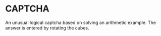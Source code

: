 # CAPTCHA
An unusual logical captcha based on solving an arithmetic example. The answer is entered by rotating the cubes.

